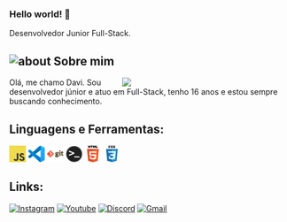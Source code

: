 ### Hello world! 👋

Desenvolvedor Junior Full-Stack.

## <img width="45" alt="about" src="https://raw.github.com/elizarov/elizarov/master/about.png"> Sobre mim

<img align="right" width="300" src="https://i2.wp.com/allhtaccess.info/wp-content/uploads/2018/03/programming.gif?fit=1281%2C716&ssl=1" />


Olá, me chamo Davi.
Sou desenvolvedor júnior e atuo em Full-Stack, tenho 16 anos e estou sempre buscando conhecimento.


## **Linguagens e Ferramentas:**  

<code><img height="30" src="https://raw.githubusercontent.com/github/explore/80688e429a7d4ef2fca1e82350fe8e3517d3494d/topics/javascript/javascript.png"></code>
<code><img height="30" src="https://raw.githubusercontent.com/github/explore/80688e429a7d4ef2fca1e82350fe8e3517d3494d/topics/visual-studio-code/visual-studio-code.png"></code>
<code><img height="30" src="https://raw.githubusercontent.com/github/explore/80688e429a7d4ef2fca1e82350fe8e3517d3494d/topics/git/git.png"></code>
<code><img height="30" src="https://raw.githubusercontent.com/github/explore/80688e429a7d4ef2fca1e82350fe8e3517d3494d/topics/terminal/terminal.png"></code>
<code><img height="30" src="https://raw.githubusercontent.com/github/explore/80688e429a7d4ef2fca1e82350fe8e3517d3494d/topics/html/html.png"></code>
<code><img height="30" src="https://raw.githubusercontent.com/github/explore/80688e429a7d4ef2fca1e82350fe8e3517d3494d/topics/css/css.png"></code>

## **Links:**  

<a href="https://www.instagram.com/davidimrt/"><img height="30" alt="Instagram" src="https://cdn.jsdelivr.net/npm/simple-icons@6.6.0/icons/instagram.svg"></a>
<a href="https://www.youtube.com/c/DavidiMRT/"><img height="30" alt="Youtube" src="https://cdn.jsdelivr.net/npm/simple-icons@6.6.0/icons/youtube.svg"></a>
<a href="https://discord.gg/bN6BfNquTe"><img height="30" alt="Discord" src="https://cdn.jsdelivr.net/npm/simple-icons@6.6.0/icons/discord.svg"></a>
<a href="davimrtorres@hotmail.com"><img height="30" alt="Gmail" src="https://cdn.jsdelivr.net/npm/simple-icons@6.6.0/icons/gmail.svg"></a>
